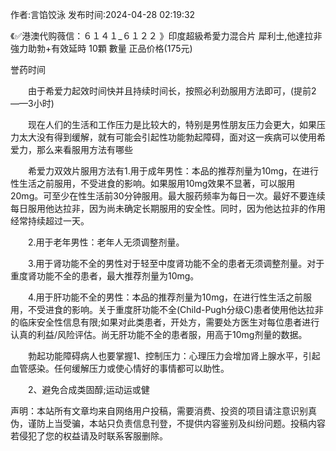<p>作者:言馅饺泳 发布时间:2024-04-28 02:19:32</p>
<p>《✅港澳代购薇信：６１４１_６１２２ 》印度超級希愛力混合片 犀利士,他達拉非 強力助勃+有效延時 10顆 數量 正品价格(175元) </p>
									<p>誉药时间</p><p>　　由于希爱力起效时间快并且持续时间长，按照必利劲服用方法即可，(提前2——3小时)</p><p>　　现在人们的生活和工作压力是比较大的，特别是男性朋友压力会更大，如果压力太大没有得到缓解，就有可能会引起性功能勃起障碍，面对这一疾病可以使用希爱力，那么来看服用方法有哪些</p><p>　　希爱力双效片服用方法有1.用于成年男性：本品的推荐剂量为10mg，在进行性生活之前服用，不受进食的影响。如果服用10mg效果不显著，可以服用20mg。可至少在性生活前30分钟服用。最大服药频率为每日一次。最好不要连续每日服用他达拉非，因为尚未确定长期服用的安全性。同时，因为他达拉非的作用经常持续超过一天。</p><p>　　2.用于老年男性：老年人无须调整剂量。</p><p>　　3.用于肾功能不全的男性对于轻至中度肾功能不全的患者无须调整剂量。对于重度肾功能不全的患者，最大推荐剂量为10mg。</p><p>　　4.用于肝功能不全的男性：本品的推荐剂量为10mg，在进行性生活之前服用，不受进食的影响。关于重度肝功能不全(Child-Pugh分级C)患者使用他达拉非的临床安全性信息有限;如果对此类患者，开处方，需要处方医生对每位患者进行认真的利益/风险评估。尚无肝功能不全的患者服，用高于10mg剂量的数据。</p><p>　　勃起功能障碍病人也要掌握1、控制压力：心理压力会增加肾上腺水平，引起血管感染。任何缓解压力或使心情好的事情都可以助性。</p><p>　　2、避免合成类固醇;运动运或健</p>				声明：本站所有文章均来自网络用户投稿，需要消费、投资的项目请注意识别真伪，谨防上当受骗，本站只负责信息刊登，不提供内容鉴别及纠纷问题。投稿内容若侵犯了您的权益请及时联系客服删除。				
